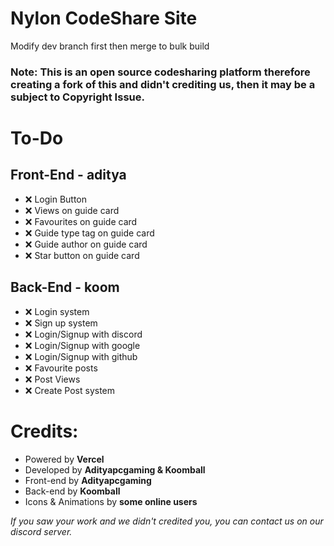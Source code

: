 # Nylon CodeShare Site

Modify dev branch first then merge to bulk build
### Note: This is an open source codesharing platform therefore creating a fork of this and didn't crediting us, then it may be a subject to Copyright Issue.

# To-Do
## Front-End - aditya
- ❌ Login Button
- ❌ Views on guide card
- ❌ Favourites on guide card
- ❌ Guide type tag on guide card
- ❌ Guide author on guide card
- ❌ Star button on guide card

## Back-End - koom
- ❌ Login system
- ❌ Sign up system
- ❌ Login/Signup with discord
- ❌ Login/Signup with google
- ❌ Login/Signup with github
- ❌ Favourite posts
- ❌ Post Views
- ❌ Create Post system


# Credits:
- Powered by **Vercel**
- Developed by **Adityapcgaming & Koomball**
- Front-end by **Adityapcgaming**
- Back-end by **Koomball**
- Icons & Animations by **some online users**

*If you saw your work and we didn't credited you, you can contact us on our discord server.*
